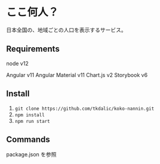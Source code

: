 # ここ何人？

日本全国の、地域ごとの人口を表示するサービス。

## Requirements

node v12

Angular v11
Angular Material v11
Chart.js v2
Storybook v6

## Install

1. `git clone https://github.com/tkdalic/koko-nannin.git`
2. `npm install`
3. `npm run start`

## Commands

package.json を参照

